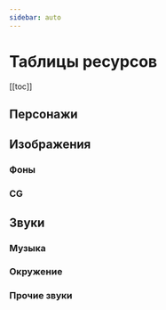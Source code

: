 ```yaml
---
sidebar: auto
---
```


# Таблицы ресурсов

[[toc]]

## Персонажи

<Tables-Characters />

## Изображения

### Фоны

<Tables-Bgs />

### CG

<Tables-Cgs />

## Звуки

### Музыка

<Tables-Music />

### Окружение

<Tables-Ambiences />

### Прочие звуки

<Tables-Sfx />
